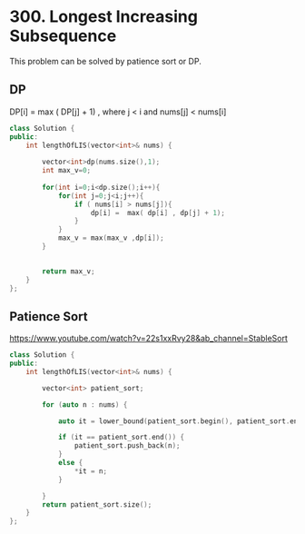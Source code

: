 # 300. Longest Increasing Subsequence

This problem can be solved by patience sort or DP.

## DP

DP[i] = max ( DP[j] + 1) , where j < i and  nums[j] < nums[i]

```c++
class Solution {
public:
    int lengthOfLIS(vector<int>& nums) {   
        
        vector<int>dp(nums.size(),1);     
        int max_v=0;
        
        for(int i=0;i<dp.size();i++){          
            for(int j=0;j<i;j++){             
                if ( nums[i] > nums[j]){
                    dp[i] =  max( dp[i] , dp[j] + 1);
                }                
            } 
            max_v = max(max_v ,dp[i]);
        }
        

        return max_v;
    }
};
```

## Patience Sort

https://www.youtube.com/watch?v=22s1xxRvy28&ab_channel=StableSort

```c++
class Solution {
public:
	int lengthOfLIS(vector<int>& nums) {

		vector<int> patient_sort;

		for (auto n : nums) {

			auto it = lower_bound(patient_sort.begin(), patient_sort.end(), n);

			if (it == patient_sort.end()) {
				patient_sort.push_back(n);
			}
			else {
				*it = n;
			}

		}
		return patient_sort.size();
	}
};
```

